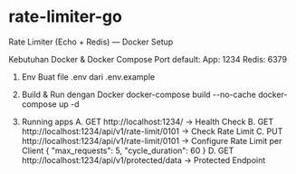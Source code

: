 # rate-limiter-go

Rate Limiter (Echo + Redis) — Docker Setup

Kebutuhan
    Docker & Docker Compose
    Port default:
        App: 1234
        Redis: 6379

1. Env
Buat file .env dari .env.example

2. Build & Run dengan Docker
docker-compose build --no-cache
docker-compose up -d

3. Running apps
A. GET http://localhost:1234/ -> Health Check 
B. GET http://localhost:1234/api/v1/rate-limit/0101 -> Check Rate Limit
C. PUT http://localhost:1234/api/v1/rate-limit/0101 -> Configure Rate Limit per Client
{
  "max_requests": 5,
  "cycle_duration": 60
}
D. GET http://localhost:1234/api/v1/protected/data -> Protected Endpoint